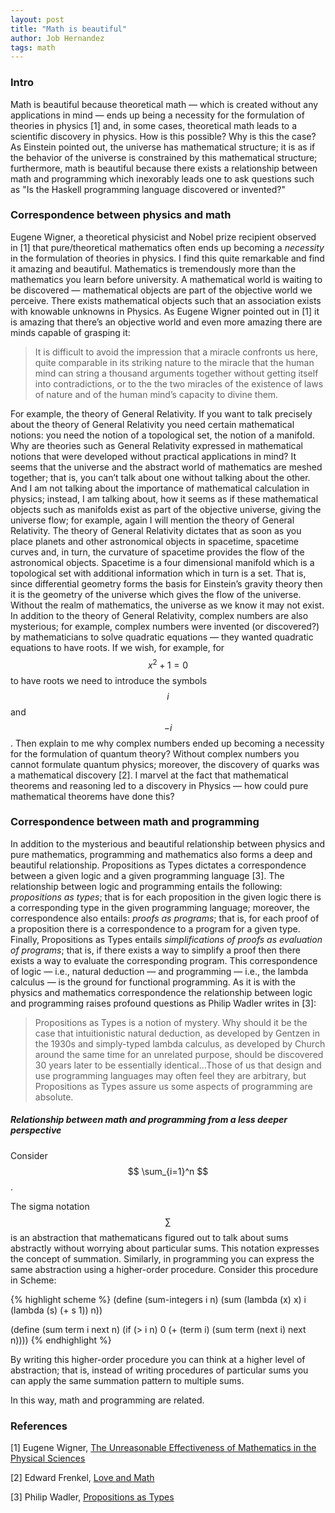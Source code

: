 ```yaml
---
layout: post
title: "Math is beautiful"
author: Job Hernandez
tags: math
---
```

### Intro

Math is beautiful because theoretical math — which is created without any applications in mind — ends up being a necessity for the formulation of theories in physics [1] and, in some cases, theoretical math leads to a scientific discovery in physics. How is this possible? Why is this the case? As Einstein pointed out, the universe has mathematical structure; it is as if the behavior of the universe is constrained by this mathematical structure; furthermore, math is beautiful because there exists a relationship between math and programming which inexorably leads one to ask questions such as "Is the Haskell programming language discovered or invented?"

### Correspondence between physics and math
Eugene Wigner, a theoretical physicist and Nobel prize recipient observed in [1] that pure/theoretical mathematics often ends up becoming a *necessity* in the formulation of theories in physics. I find this quite remarkable and find it amazing and beautiful. Mathematics is tremendously more than the mathematics you learn before university. A mathematical world is waiting to be discovered — mathematical objects are part of the objective world we perceive. There exists mathematical objects such that an association exists with knowable unknowns in Physics. As Eugene Wigner pointed out in [1] it is amazing that there’s an objective world and even more amazing there are minds capable of grasping it: 

> It is difficult to avoid the impression that a miracle confronts us here, quite comparable in its striking nature to the miracle that the human mind can string a thousand arguments together without getting itself into contradictions, or to the the two miracles of the existence of laws of nature and of the human mind’s capacity to divine them.

For example, the theory of General Relativity. If you want to talk precisely about the theory of General Relativity you need certain mathematical notions: you need the notion of a topological set, the notion of a manifold. Why are theories such as General Relativity expressed in mathematical notions that were developed without practical applications in mind? It seems that the universe and the abstract world of mathematics are meshed together; that is, you can’t talk about one without talking about the other. And I am not talking about the importance of mathematical calculation in physics; instead, I am talking about, how it seems as if these mathematical objects such as manifolds exist as part of the objective universe, giving the universe flow; for example, again I will mention the theory of General Relativity. The theory of General Relativity dictates that as soon as you place planets and other astronomical objects in spacetime, spacetime curves and, in turn, the curvature of spacetime provides the flow of the astronomical objects. Spacetime is a four dimensional manifold which is a topological set with additional information which in turn is a set. That is, since differential geometry forms the basis for Einstein’s gravity theory then it is the geometry of the universe which gives the flow of the universe. Without the realm of mathematics, the universe as we know it may not exist. In addition to the theory of General Relativity, complex numbers are also mysterious; for example, complex numbers were invented (or discovered?) by mathematicians to solve quadratic equations — they wanted quadratic equations to have roots. If we wish, for example, for $$ {x^2} + 1 = 0 $$ to have roots we need to introduce the symbols $$ i $$ and $$ - i $$. Then explain to me why complex numbers ended up becoming a necessity for the formulation of quantum theory? Without complex numbers you cannot formulate quantum physics; moreover, the discovery of quarks was a mathematical discovery [2]. I marvel at the fact that mathematical theorems and reasoning led to a discovery in Physics — how could pure mathematical theorems have done this?


### Correspondence between math and programming

In addition to the mysterious and beautiful relationship between physics and pure mathematics, programming and mathematics also forms a deep and beautiful relationship. Propositions as Types dictates a correspondence between a given logic and a given programming language [3]. The relationship between logic and programming entails the following: *propositions as types*; that is for each proposition in the given logic there is a corresponding type in the given programming language; moreover, the correspondence also entails: *proofs as programs*; that is, for each proof of a proposition there is a correspondence to a program for a given type. Finally, Propositions as Types entails *simplifications of proofs as evaluation of programs*; that is, if there exists a way to simplify a proof then there exists a way to evaluate the corresponding program. This correspondence of logic — i.e., natural deduction — and programming — i.e., the lambda calculus — is the ground for functional programming. As it is with the physics and mathematics correspondence the relationship between logic and programming raises profound questions as Philip Wadler writes in [3]: 

> Propositions as Types is a notion of mystery. Why should it be the case that intuitionistic natural deduction, as developed by Gentzen in the 1930s and simply-typed lambda calculus, as developed by Church around the same time for an unrelated purpose, should be discovered 30 years later to be essentially identical…Those of us that design and use programming languages may often feel they are arbitrary, but Propositions as Types assure us some aspects of programming are absolute.

##### Relationship between math and programming from a less deeper perspective

Consider $$ \sum_{i=1}^n $$.

The sigma notation $$ \sum $$ is an abstraction that mathematicans figured out to talk about sums abstractly without worrying about particular sums. This notation expresses the concept of summation. Similarly, in programming you can express the same abstraction using a higher-order procedure.
Consider this procedure in Scheme:

{% highlight scheme %}
(define (sum-integers i n)
   (sum (lambda (x) x)
        i
        (lambda (s) (+ s 1))
        n))

(define (sum term i next n)
   (if (> i n)
       0
       (+ (term i)
          (sum term (next i) next n))))
{% endhighlight %}

By writing this higher-order procedure you can think at a higher level of abstraction; that is, instead of writing procedures of particular sums you can apply the same summation pattern to multiple sums.

In this way, math and programming are related.

### References

[1] Eugene Wigner, [The Unreasonable Effectiveness of Mathematics in the Physical Sciences](https://www.maths.ed.ac.uk/~v1ranick/papers/wigner.pdf)

[2] Edward Frenkel, [Love and Math](https://books.google.com/books/about/Love_and_Math.html?id=sb0PAAAAQBAJ)

[3] Philip Wadler, [Propositions as Types](https://homepages.inf.ed.ac.uk/wadler/papers/propositions-as-types/propositions-as-types.pdf)